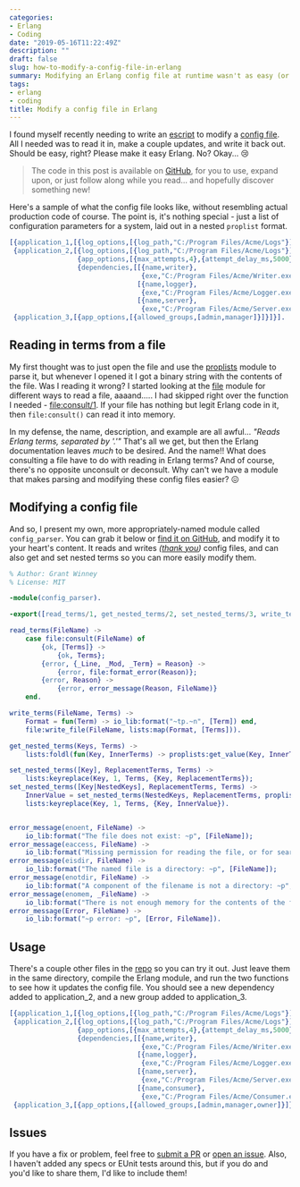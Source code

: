 ```yaml
---
categories:
- Erlang
- Coding
date: "2019-05-16T11:22:49Z"
description: ""
draft: false
slug: how-to-modify-a-config-file-in-erlang
summary: Modifying an Erlang config file at runtime wasn't as easy (or obvious) as I'd thought it'd be. So I wrote a script to hopefully make it easier.
tags:
- erlang
- coding
title: Modify a config file in Erlang
---
```

I found myself recently needing to write an [escript](http://erlang.org/doc/man/escript.html) to modify a [config file](https://www.erlang.org/docs/19/man/config). All I needed was to read it in, make a couple updates, and write it back out. Should be easy, right? Please make it easy Erlang. No? Okay... 😢

> The code in this post is available on <a href="https://github.com/grantwinney/BlogCodeSamples/tree/master/Languages/Erlang/ConfigFileModifier">GitHub</a>, for you to use, expand upon, or just follow along while you read... and hopefully discover something new!

Here's a sample of what the config file looks like, without resembling actual production code of course. The point is, it's nothing special - just a list of configuration parameters for a system, laid out in a nested `proplist` format.

```erlang
[{application_1,[{log_options,[{log_path,"C:/Program Files/Acme/Logs"}]}]},
 {application_2,[{log_options,[{log_path,"C:/Program Files/Acme/Logs"}]},
                 {app_options,[{max_attempts,4},{attempt_delay_ms,5000}]},
                 {dependencies,[[{name,writer},
                                 {exe,"C:/Program Files/Acme/Writer.exe"}],
                                [{name,logger},
                                 {exe,"C:/Program Files/Acme/Logger.exe"}],
                                [{name,server},
                                 {exe,"C:/Program Files/Acme/Server.exe"}]]}]},
 {application_3,[{app_options,[{allowed_groups,[admin,manager]}]}]}].
```

## Reading in terms from a file

My first thought was to just open the file and use the [proplists](http://erlang.org/doc/man/proplists.html) module to parse it, but whenever I opened it I got a binary string with the contents of the file. Was I reading it wrong? I started looking at the [file](http://erlang.org/doc/man/file.html) module for different ways to read a file, aaaand..... I had skipped right over the function I needed - [file:consult/1](http://erlang.org/doc/man/file.html#consult-1). If your file has nothing but legit Erlang code in it, then `file:consult()` can read it into memory.

In my defense, the name, description, and example are all awful... _"Reads Erlang terms, separated by '.'"_ That's all we get, but then the Erlang documentation leaves _much_ to be desired. And the name!! What does consulting a file have to do with reading in Erlang terms? And of course, there's no opposite unconsult or deconsult. Why can't we have a module that makes parsing and modifying these config files easier? 😖

## Modifying a config file

And so, I present my own, more appropriately-named module called `config_parser`. You can grab it below or [find it on GitHub](https://github.com/grantwinney/BlogCodeSamples/tree/master/Languages/Erlang/ConfigFileModifier), and modify it to your heart's content. It reads and writes _([thank you](https://zxq9.com/archives/1021))_ config files, and can also get and set nested terms so you can more easily modify them.

```erlang
% Author: Grant Winney
% License: MIT

-module(config_parser).

-export([read_terms/1, get_nested_terms/2, set_nested_terms/3, write_terms/2]).

read_terms(FileName) ->
    case file:consult(FileName) of
        {ok, [Terms]} ->
            {ok, Terms};
        {error, {_Line, _Mod, _Term} = Reason} ->
            {error, file:format_error(Reason)};
        {error, Reason} ->
            {error, error_message(Reason, FileName)}
    end.

write_terms(FileName, Terms) ->
    Format = fun(Term) -> io_lib:format("~tp.~n", [Term]) end,
    file:write_file(FileName, lists:map(Format, [Terms])).

get_nested_terms(Keys, Terms) ->
    lists:foldl(fun(Key, InnerTerms) -> proplists:get_value(Key, InnerTerms) end, Terms, Keys).

set_nested_terms([Key], ReplacementTerms, Terms) ->
    lists:keyreplace(Key, 1, Terms, {Key, ReplacementTerms});
set_nested_terms([Key|NestedKeys], ReplacementTerms, Terms) ->
    InnerValue = set_nested_terms(NestedKeys, ReplacementTerms, proplists:get_value(Key, Terms)),
    lists:keyreplace(Key, 1, Terms, {Key, InnerValue}).


error_message(enoent, FileName) ->
    io_lib:format("The file does not exist: ~p", [FileName]);
error_message(eaccess, FileName) ->
    io_lib:format("Missing permission for reading the file, or for searching one of the parent directories: ~p", [FileName]);
error_message(eisdir, FileName) ->
    io_lib:format("The named file is a directory: ~p", [FileName]);
error_message(enotdir, FileName) ->
    io_lib:format("A component of the filename is not a directory: ~p", [FileName]);
error_message(enomem, _FileName) ->
    io_lib:format("There is not enough memory for the contents of the file.");
error_message(Error, FileName) ->
    io_lib:format("~p error: ~p", [Error, FileName]).
```

## Usage

There's a couple other files in the [repo](https://github.com/grantwinney/BlogCodeSamples/tree/master/Languages/Erlang/ConfigFileModifier) so you can try it out. Just leave them in the same directory, compile the Erlang module, and run the two functions to see how it updates the config file. You should see a new dependency added to application_2, and a new group added to application_3.

```erlang
[{application_1,[{log_options,[{log_path,"C:/Program Files/Acme/Logs"}]}]},
 {application_2,[{log_options,[{log_path,"C:/Program Files/Acme/Logs"}]},
                 {app_options,[{max_attempts,4},{attempt_delay_ms,5000}]},
                 {dependencies,[[{name,writer},
                                 {exe,"C:/Program Files/Acme/Writer.exe"}],
                                [{name,logger},
                                 {exe,"C:/Program Files/Acme/Logger.exe"}],
                                [{name,server},
                                 {exe,"C:/Program Files/Acme/Server.exe"}],
                                [{name,consumer},
                                 {exe,"C:/Program Files/Acme/Consumer.exe"}]]}]},
 {application_3,[{app_options,[{allowed_groups,[admin,manager,owner]}]}]}].
```

## Issues

If you have a fix or problem, feel free to [submit a PR](https://github.com/grantwinney/BlogCodeSamples/pulls) or [open an issue](https://github.com/grantwinney/BlogCodeSamples/issues/new?title=Issue%20regarding%20Erlang%20config%20file%20script). Also, I haven't added any specs or EUnit tests around this, but if you do and you'd like to share them, I'd like to include them!
